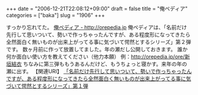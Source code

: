 +++
date = "2006-12-21T22:08:12+09:00"
draft = false
title = "俺ペディア"
categories = ["baka"]
slug = "1906"
+++

すっかり忘れてた。
<a href="http://orepedia.jp" target="_blank">俺ペディア - http://orepedia.jp</a>
俺ペディアは、「名前だけ先行して思いついて、勢いで作っちゃったんですが、ある程度形になってきたら全然面白く無いものが出来上がってる事に気づいて愕然とするシリーズ」第２弾です。
数ヶ月前に作って放置してました。年の瀬だし公開しておきます。
誰か何か面白い使い方を教えてください（他力本願）
例：<a href="http://orepedia.jp/ore/新垣結衣" target="_blank">http://orepedia.jp/ore/新垣結衣</a>
ちなみに第三弾ももうあるんだけど、もうちょっと寝かす。来年の年の瀬に出す。
【関連URI】
<a href="http://genpaku.jp" target="_blank">「名前だけ先行して思いついて、勢いで作っちゃったんですが、ある程度形になってきたら全然面白く無いものが出来上がってる事に気づいて愕然とするシリーズ」第１弾</a>
